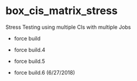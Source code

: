 # box_cis_matrix_stress
Stress Testing using multiple CIs with multiple Jobs

* force build

* force build.4
* force build.5
* force build.6 (6/27/2018)
